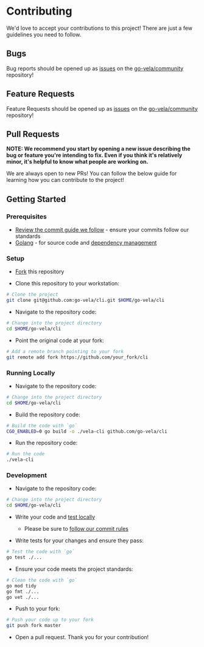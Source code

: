 # Contributing

We'd love to accept your contributions to this project! There are just a few guidelines you need to follow.

## Bugs

Bug reports should be opened up as [issues](https://help.github.com/en/github/managing-your-work-on-github/about-issues) on the [go-vela/community](https://github.com/go-vela/community) repository!

## Feature Requests

Feature Requests should be opened up as [issues](https://help.github.com/en/github/managing-your-work-on-github/about-issues) on the [go-vela/community](https://github.com/go-vela/community) repository!

## Pull Requests

**NOTE: We recommend you start by opening a new issue describing the bug or feature you're intending to fix. Even if you think it's relatively minor, it's helpful to know what people are working on.**

We are always open to new PRs! You can follow the below guide for learning how you can contribute to the project!

## Getting Started

### Prerequisites

* [Review the commit guide we follow](https://chris.beams.io/posts/git-commit/#seven-rules) - ensure your commits follow our standards
* [Golang](https://golang.org/dl/) - for source code and [dependency management](https://github.com/golang/go/wiki/Modules)

### Setup

* [Fork](/fork) this repository

* Clone this repository to your workstation:

```bash
# Clone the project
git clone git@github.com:go-vela/cli.git $HOME/go-vela/cli
```

* Navigate to the repository code:

```bash
# Change into the project directory
cd $HOME/go-vela/cli
```

* Point the original code at your fork:

```bash
# Add a remote branch pointing to your fork
git remote add fork https://github.com/your_fork/cli
```

### Running Locally

* Navigate to the repository code:

```bash
# Change into the project directory
cd $HOME/go-vela/cli
```

* Build the repository code:

```bash
# Build the code with `go`
CGO_ENABLED=0 go build -o ./vela-cli github.com/go-vela/cli
```

* Run the repository code:

```bash
# Run the code
./vela-cli
```

### Development

* Navigate to the repository code:

```bash
# Change into the project directory
cd $HOME/go-vela/cli
```

* Write your code and [test locally](#running-locally)
  - Please be sure to [follow our commit rules](https://chris.beams.io/posts/git-commit/#seven-rules)

* Write tests for your changes and ensure they pass:

```bash
# Test the code with `go`
go test ./...
```

* Ensure your code meets the project standards:

```bash
# Clean the code with `go`
go mod tidy
go fmt ./...
go vet ./...
```

* Push to your fork:

```bash
# Push your code up to your fork
git push fork master
```

* Open a pull request. Thank you for your contribution!
